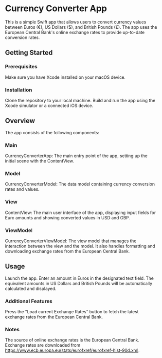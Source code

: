 # Currency Converter App

This is a simple Swift app that allows users to convert currency values between Euros (€), US Dollars ($), and British 
Pounds (£). The app uses the European Central Bank's online exchange rates to provide up-to-date conversion rates.

## Getting Started

### Prerequisites

Make sure you have Xcode installed on your macOS device.

### Installation

Clone the repository to your local machine.
Build and run the app using the Xcode simulator or a connected iOS device.

## Overview
The app consists of the following components:

### Main
CurrencyConverterApp: The main entry point of the app, setting up the initial scene with the ContentView.

### Model
CurrencyConverterModel: The data model containing currency conversion rates and values.

### View
ContentView: The main user interface of the app, displaying input fields for Euro amounts and showing converted values in USD and GBP.

### ViewModel
CurrencyConverterViewModel: The view model that manages the interaction between the view and the model. It also handles formatting and downloading exchange rates from the European Central Bank.

## Usage
Launch the app.
Enter an amount in Euros in the designated text field.
The equivalent amounts in US Dollars and British Pounds will be automatically calculated and displayed.

### Additional Features
Press the "Load current Exchange Rates" button to fetch the latest exchange rates from the European Central Bank.

### Notes
The source of online exchange rates is the European Central Bank.
Exchange rates are downloaded from https://www.ecb.europa.eu/stats/eurofxref/eurofxref-hist-90d.xml.




